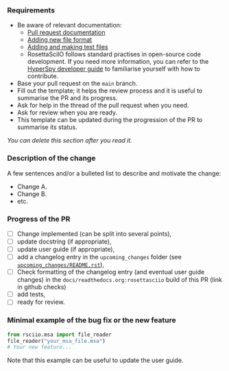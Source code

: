 ### Requirements
* Be aware of relevant documentation:
  * [Pull request documentation](https://hyperspy.org/rosettasciio/contributing.html#pull-requests)
  * [Adding new file format](https://hyperspy.org/rosettasciio/contributing.html#defining-new-rosettasciio-plugins)
  * [Adding and making test files](https://hyperspy.org/rosettasciio/contributing.html#making-test-data-files)
  * RosettaSciIO follows standard practises in open-source code development. If you need more information, you can refer to the [HyperSpy developer guide](https://hyperspy.org/hyperspy-doc/current/dev_guide/intro.html) to familiarise yourself with how to contribute.
* Base your pull request on the ``main`` branch.
* Fill out the template; it helps the review process and it is useful to summarise the PR and its progress.
* Ask for help in the thread of the pull request when you need.
* Ask for review when you are ready.
* This template can be updated during the progression of the PR to summarise its status. 

*You can delete this section after you read it.*

### Description of the change
A few sentences and/or a bulleted list to describe and motivate the change:
- Change A.
- Change B.
- etc.

### Progress of the PR
- [ ] Change implemented (can be split into several points),
- [ ] update docstring (if appropriate),
- [ ] update user guide (if appropriate),
- [ ] add a changelog entry in the `upcoming_changes` folder (see [`upcoming_changes/README.rst`](https://github.com/hyperspy/rosettasciio/blob/main/upcoming_changes/README.rst)),
- [ ] Check formatting of the changelog entry (and eventual user guide changes) in the `docs/readthedocs.org:rosettasciio` build of this PR (link in github checks)
- [ ] add tests,
- [ ] ready for review.

### Minimal example of the bug fix or the new feature
```python
from rsciio.msa import file_reader
file_reader("your_msa_file.msa")
# Your new feature...
```
Note that this example can be useful to update the user guide.

